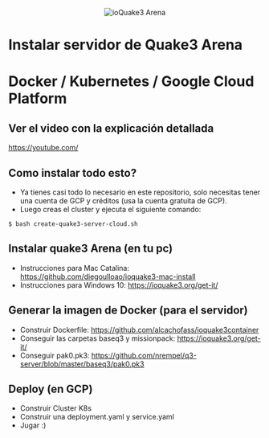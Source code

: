 <p align="center">
  <img src="https://raw.githubusercontent.com/freddylarag/quake3-server/master/quake3.png" alt="ioQuake3 Arena">
</p>

# Instalar servidor de Quake3 Arena
# Docker / Kubernetes / Google Cloud Platform

## Ver el video con la explicación detallada
  https://youtube.com/

## Como instalar todo esto?
* Ya tienes casi todo lo necesario en este repositorio, solo necesitas tener una cuenta de GCP y créditos (usa la cuenta gratuita de GCP).
* Luego creas el cluster y ejecuta el siguiente comando:
```
$ bash create-quake3-server-cloud.sh
```

## Instalar quake3 Arena (en tu pc)
* Instrucciones para Mac Catalina: https://github.com/diegoulloao/ioquake3-mac-install
* Instrucciones para Windows 10: https://ioquake3.org/get-it/

## Generar la imagen de Docker (para el servidor)
* Construir Dockerfile: https://github.com/alcachofass/ioquake3container
* Conseguir las carpetas baseq3 y missionpack: https://ioquake3.org/get-it/
* Conseguir pak0.pk3: https://github.com/nrempel/q3-server/blob/master/baseq3/pak0.pk3
## Deploy (en GCP)
* Construir Cluster K8s
* Construir una deployment.yaml y service.yaml
* Jugar :)



